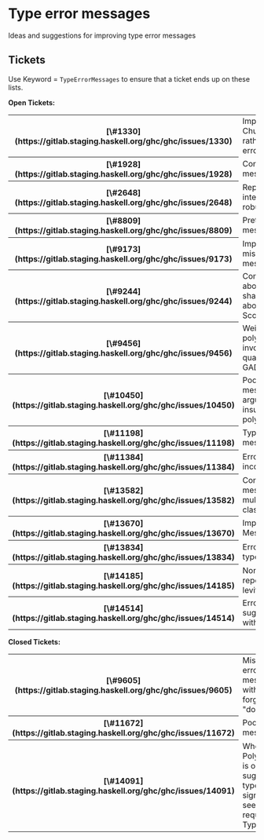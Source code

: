 # Type error messages



Ideas and suggestions for improving type error messages


## Tickets



Use Keyword = `TypeErrorMessages` to ensure that a ticket ends up on these lists.



**Open Tickets:**

<table><tr><th>[\#1330](https://gitlab.staging.haskell.org/ghc/ghc/issues/1330)</th>
<td>Impredicativity bug: Church2 test gives a rather confusing error with the HEAD</td></tr>
<tr><th>[\#1928](https://gitlab.staging.haskell.org/ghc/ghc/issues/1928)</th>
<td>Confusing type error message</td></tr>
<tr><th>[\#2648](https://gitlab.staging.haskell.org/ghc/ghc/issues/2648)</th>
<td>Report out of date interface files robustly</td></tr>
<tr><th>[\#8809](https://gitlab.staging.haskell.org/ghc/ghc/issues/8809)</th>
<td>Prettier error messages?</td></tr>
<tr><th>[\#9173](https://gitlab.staging.haskell.org/ghc/ghc/issues/9173)</th>
<td>Improve type mismatch error messages</td></tr>
<tr><th>[\#9244](https://gitlab.staging.haskell.org/ghc/ghc/issues/9244)</th>
<td>Compiler could warn about type variable shadowing, and hint about ScopedTypeVariables</td></tr>
<tr><th>[\#9456](https://gitlab.staging.haskell.org/ghc/ghc/issues/9456)</th>
<td>Weird behavior with polymorphic function involving existential quantification and GADTs</td></tr>
<tr><th>[\#10450](https://gitlab.staging.haskell.org/ghc/ghc/issues/10450)</th>
<td>Poor type error message when an argument is insufficently polymorphic</td></tr>
<tr><th>[\#11198](https://gitlab.staging.haskell.org/ghc/ghc/issues/11198)</th>
<td>TypeInType error message regressions</td></tr>
<tr><th>[\#11384](https://gitlab.staging.haskell.org/ghc/ghc/issues/11384)</th>
<td>Error says to fix incorrect return type</td></tr>
<tr><th>[\#13582](https://gitlab.staging.haskell.org/ghc/ghc/issues/13582)</th>
<td>Confusing error message with multiparameter type classes.</td></tr>
<tr><th>[\#13670](https://gitlab.staging.haskell.org/ghc/ghc/issues/13670)</th>
<td>Improving Type Error Messages</td></tr>
<tr><th>[\#13834](https://gitlab.staging.haskell.org/ghc/ghc/issues/13834)</th>
<td>Error cascade with type applications</td></tr>
<tr><th>[\#14185](https://gitlab.staging.haskell.org/ghc/ghc/issues/14185)</th>
<td>Non-local bug reporting around levity polymorphism</td></tr>
<tr><th>[\#14514](https://gitlab.staging.haskell.org/ghc/ghc/issues/14514)</th>
<td>Error messages: suggest annotating with higher-rank kind</td></tr></table>




**Closed Tickets:**

<table><tr><th>[\#9605](https://gitlab.staging.haskell.org/ghc/ghc/issues/9605)</th>
<td>Misleading error message with forgotten "do"</td></tr>
<tr><th>[\#11672](https://gitlab.staging.haskell.org/ghc/ghc/issues/11672)</th>
<td>Poor error message</td></tr>
<tr><th>[\#14091](https://gitlab.staging.haskell.org/ghc/ghc/issues/14091)</th>
<td>When PolyKinds is on, suggested type signatures seem to require TypeInType</td></tr></table>



